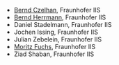 - [Bernd Czelhan](https://github.com/bczelhan-iis), Fraunhofer IIS
- [Bernd Herrmann](https://github.com/bherrmann-iis), Fraunhofer IIS
- Daniel Stadelmann, Fraunhofer IIS
- Jochen Issing, Fraunhofer IIS
- Julian Zebelein, Fraunhofer IIS
- [Moritz Fuchs](https://github.com/mfuchs-iis), Fraunhofer IIS
- Ziad Shaban, Fraunhofer IIS